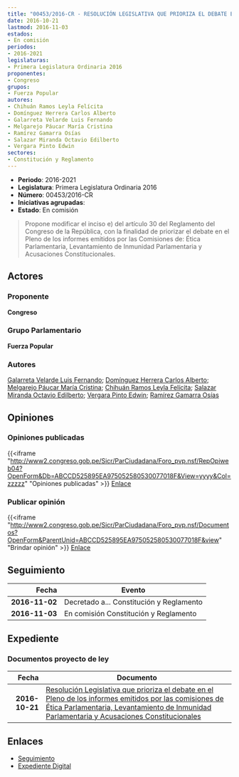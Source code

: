 ```yaml
---
title: "00453/2016-CR - RESOLUCIÓN LEGISLATIVA QUE PRIORIZA EL DEBATE EN EL PLENO DE LOS INFORMES EMITIDOS POR LAS COMISIONES DE ÉTICA PARLAMENTARIA, LEVANTAMIENTO DE INMUNIDAD PARLAMENTARIA Y ACUSACIONES CONSTITUCIONALES"
date: 2016-10-21
lastmod: 2016-11-03
estados:
- En comisión
periodos:
- 2016-2021
legislaturas:
- Primera Legislatura Ordinaria 2016
proponentes:
- Congreso
grupos:
- Fuerza Popular
autores:
- Chihuán Ramos Leyla Felícita
- Domínguez Herrera Carlos Alberto
- Galarreta Velarde Luis Fernando
- Melgarejo Páucar María Cristina
- Ramírez Gamarra Osías
- Salazar Miranda Octavio Edilberto
- Vergara Pinto Edwin
sectores:
- Constitución y Reglamento
---
```

- **Periodo**: 2016-2021
- **Legislatura**: Primera Legislatura Ordinaria 2016
- **Número**: 00453/2016-CR
- **Iniciativas agrupadas**: 
- **Estado**: En comisión

> Propone modificar el inciso e) del artículo 30 del Reglamento del Congreso de la República, con la finalidad de priorizar el debate en el Pleno de los informes emitidos por las Comisiones de: Ética Parlamentaria, Levantamiento de Inmunidad Parlamentaria y Acusaciones Constitucionales.


## Actores

### Proponente

**Congreso**

### Grupo Parlamentario

**Fuerza Popular**

### Autores

[Galarreta Velarde Luis Fernando](mailto:mailto:lgalarreta@congreso.gob.pe); [Domínguez Herrera Carlos Alberto](mailto:mailto:cdominguez@congreso.gob.pe); [Melgarejo Páucar María Cristina](mailto:mailto:mmelgarejo@congreso.gob.pe); [Chihuán Ramos Leyla Felícita](mailto:mailto:lchihuan@congreso.gob.pe); [Salazar Miranda Octavio Edilberto](mailto:mailto:osalazar@congreso.gob.pe); [Vergara Pinto Edwin](mailto:mailto:evergara@congreso.gob.pe); [Ramírez Gamarra Osías](mailto:mailto:oramirez@congreso.gob.pe)

## Opiniones

### Opiniones publicadas

{{<iframe "http://www2.congreso.gob.pe/Sicr/ParCiudadana/Foro_pvp.nsf/RepOpiweb04?OpenForm&Db=ABCCD525895EA975052580530077018F&View=yyyy&Col=zzzzz" "Opiniones publicadas" >}}
[Enlace](http://www2.congreso.gob.pe/Sicr/ParCiudadana/Foro_pvp.nsf/RepOpiweb04?OpenForm&Db=ABCCD525895EA975052580530077018F&View=yyyy&Col=zzzzz)

### Publicar opinión

{{<iframe "http://www2.congreso.gob.pe/Sicr/ParCiudadana/Foro_pvp.nsf/Documentos?OpenForm&ParentUnid=ABCCD525895EA975052580530077018F&view" "Brindar opinión" >}}
[Enlace](http://www2.congreso.gob.pe/Sicr/ParCiudadana/Foro_pvp.nsf/Documentos?OpenForm&ParentUnid=ABCCD525895EA975052580530077018F&view)


## Seguimiento

| Fecha | Evento |
|------:|--------|
| **2016-11-02** | Decretado a... Constitución y Reglamento |
| **2016-11-03** | En comisión Constitución y Reglamento |

## Expediente

### Documentos proyecto de ley

| Fecha | Documento |
|------:|-----------|
| **2016-10-21** | [Resolución Legislativa que prioriza el debate en el Pleno de los informes emitidos por las comisiones de Ética Parlamentaria, Levantamiento de Inmunidad Parlamentaria y Acusaciones Constitucionales](http://www.leyes.congreso.gob.pe/Documentos/2016_2021/Proyectos_de_Ley_y_de_Resoluciones_Legislativas/PL0045320161021..pdf) |

## Enlaces

- [Seguimiento](http://www2.congreso.gob.pe/Sicr/TraDocEstProc/CLProLey2016.nsf/f7fff46988ca05b1052578e100829cc7/7f83cb9738d3dcc90525805400045913?OpenDocument)
- [Expediente Digital](http://www2.congreso.gob.pe/Sicr/TraDocEstProc/Expvirt_2011.nsf/visbusqptramdoc1621/00453?opendocument)

